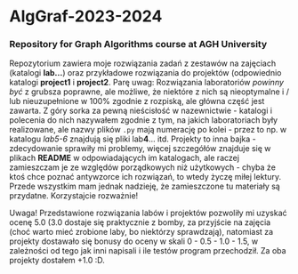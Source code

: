 # AlgGraf-2023-2024
### Repository for Graph Algorithms course at AGH University

Repozytorium zawiera moje rozwiązania zadań z zestawów na zajęciach (katalogi **lab...**) oraz przykładowe rozwiązania do projektów (odpowiednio katalogi **project1** i **project2**. Parę uwag: Rozwiązania laboratoriów *powinny być* z grubsza poprawne, ale możliwe, że niektóre z nich są nieoptymalne i / lub nieuzupełnione w 100% zgodnie z rozpiską, ale główna część jest zawarta. Z góry sorka za pewną nieścisłość w nazewnictwie - katalogi i polecenia do nich nazywałem zgodnie z tym, na jakich laboratoriach były realizowane, ale nazwy plików ```.py``` mają numerację po kolei - przez to np. w katalogu *lab5-6* znajdują się pliki lab**4**... itd.
Projekty to inna bajka - zdecydowanie sprawiły mi problemy, więcej szczegółów znajduje się w plikach **README** w odpowiadających im katalogach, ale raczej zamieszczam je ze względów porządkowych niż użytkowych - chyba że ktoś chce poznać antywzorce ich rozwiązań, to wtedy życzę miłej lektury.
Przede wszystkim mam jednak nadzieję, że zamieszczone tu materiały są przydatne. Korzystajcie rozważnie!

Uwaga! Przedstawione rozwiązania labów i projektów pozwoliły mi uzyskać ocenę 5.0 (3.0 dostaje się praktycznie z bomby, za przyjście na zajęcia (choć warto mieć zrobione laby, bo niektórzy sprawdzają), natomiast za projekty dostawało się bonusy do oceny w skali 0 - 0.5 - 1.0 - 1.5, w zależności od tego jak inni napisali i ile testów program przechodził. Za oba projekty dostałem +1.0 :D.
